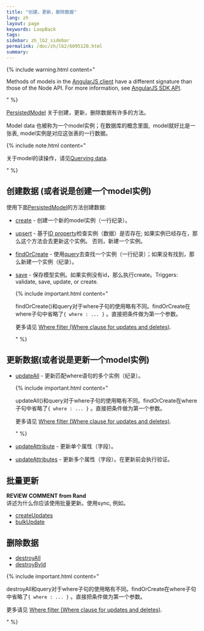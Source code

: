 ```yaml
---
title: "创建，更新，删除数据"
lang: zh
layout: page
keywords: LoopBack
tags:
sidebar: zh_lb2_sidebar
permalink: /doc/zh/lb2/6095120.html
summary:
---
```


{% include warning.html content="

Methods of models in the [AngularJS client](https://docs.strongloop.com/display/zh/AngularJS+JavaScript+SDK) have a different signature than those of the Node API. For more information, see [AngularJS SDK API](http://apidocs.strongloop.com/loopback-sdk-angular/).

" %}

[PersistedModel](http://apidocs.strongloop.com/loopback/#persistedmodel-new-persistedmodel) 关于创建，更新，删除数据有许多的方法。

Model data 也被称为一个model实例；在数据库的概念里面,  model就好比是一张表, model实例是对应这张表的一行数据。

{% include note.html content="

关于model的读操作，请见[Querying data](/doc/{{page.lang}}/lb2/Querying-data.html).

" %}

## 创建数据 (或者说是创建一个model实例)

使用下面[PersistedModel](http://apidocs.strongloop.com/loopback/#persistedmodel)的方法创建数据:

*   [create](http://apidocs.strongloop.com/loopback/#persistedmodel-create) - 创建一个新的model实例（一行纪录）。
*   [upsert](http://apidocs.strongloop.com/loopback/#persistedmodel-upsert) - 基于[ID property](/doc/{{page.lang}}/lb2/Model-definition-JSON-file.html#ModeldefinitionJSONfile-IDproperties)检查实例（数据）是否存在; 如果实例已经存在，那么这个方法会去更新这个实例。 否则，新建一个实例。
*   [findOrCreate](http://apidocs.strongloop.com/loopback/#persistedmodel-findorcreate) - 使用[query](/doc/{{page.lang}}/lb2/Querying-data.html)去查找一个实例（一行纪录）；如果没有找到，那么新建一个实例（纪录）。
*   [save](http://apidocs.strongloop.com/loopback/#persistedmodel-prototype-save) - 保存模型实例。如果实例没有id，那么执行create。Triggers: validate, save, update, or create.

    {% include important.html content="

    findOrCreate()和query对于where子句的使用略有不同。findOrCreate在where子句中省略了`{ where : ... }` 。直接把条件做为第一个参数。

    更多请见 [Where filter (Where clause for updates and deletes)](https://docs.strongloop.com/display/LB/Where+filter#Wherefilter-Whereclauseforupdatesanddeletes).

    " %}

## 更新数据(或者说是更新一个model实例)

*   [updateAll](http://apidocs.strongloop.com/loopback/#persistedmodel-updateall) - 更新匹配where语句的多个实例（纪录）。

    {% include important.html content="

    updateAll()和query对于where子句的使用略有不同。findOrCreate在where子句中省略了`{ where : ... }` 。直接把条件做为第一个参数。

    更多请见 [Where filter (Where clause for updates and deletes)](https://docs.strongloop.com/display/LB/Where+filter#Wherefilter-Whereclauseforupdatesanddeletes).

    " %}
*   [updateAttribute](http://apidocs.strongloop.com/loopback/#persistedmodel-prototype-updateattribute) - 更新单个属性（字段）。
*   [updateAttributes](http://apidocs.strongloop.com/loopback/#persistedmodel-prototype-updateattributes) - 更新多个属性（字段）。在更新前会执行验证。

## 批量更新

<div class="sl-hidden"><strong>REVIEW COMMENT from Rand</strong><br>讲述为什么你应该使用批量更新。使用sync, 例如。</div>

*   [createUpdates](http://apidocs.strongloop.com/loopback/#persistedmodel-createupdates)
*   [bulkUpdate](http://apidocs.strongloop.com/loopback/#persistedmodel-bulkupdate)

## 删除数据

*   [destroyAll](http://apidocs.strongloop.com/loopback/#persistedmodel-destroyall)
*   [destroyById](http://apidocs.strongloop.com/loopback/#persistedmodel-destroybyid)

{% include important.html content="

destroyAll和query对于where子句的使用略有不同。findOrCreate在where子句中省略了`{ where : ... }` 。直接把条件做为第一个参数。

更多请见 [Where filter (Where clause for updates and deletes)](https://docs.strongloop.com/display/LB/Where+filter#Wherefilter-Whereclauseforupdatesanddeletes).

" %}
